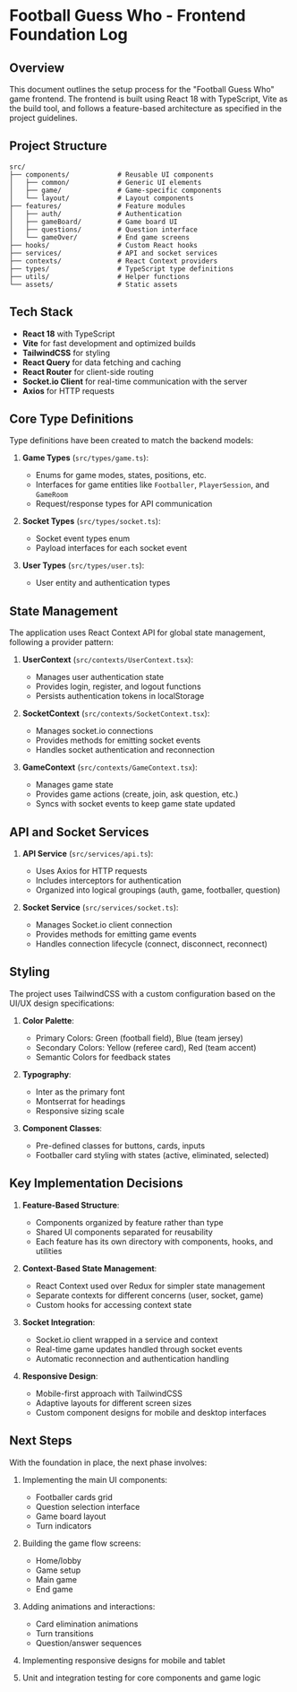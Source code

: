 # Football Guess Who - Frontend Foundation Log

## Overview

This document outlines the setup process for the "Football Guess Who" game frontend. The frontend is built using React 18 with TypeScript, Vite as the build tool, and follows a feature-based architecture as specified in the project guidelines.

## Project Structure

```
src/
├── components/            # Reusable UI components
│   ├── common/            # Generic UI elements
│   ├── game/              # Game-specific components
│   └── layout/            # Layout components
├── features/              # Feature modules
│   ├── auth/              # Authentication
│   ├── gameBoard/         # Game board UI
│   ├── questions/         # Question interface
│   └── gameOver/          # End game screens
├── hooks/                 # Custom React hooks
├── services/              # API and socket services
├── contexts/              # React Context providers
├── types/                 # TypeScript type definitions
├── utils/                 # Helper functions
└── assets/                # Static assets
```

## Tech Stack

- **React 18** with TypeScript
- **Vite** for fast development and optimized builds
- **TailwindCSS** for styling
- **React Query** for data fetching and caching
- **React Router** for client-side routing
- **Socket.io Client** for real-time communication with the server
- **Axios** for HTTP requests

## Core Type Definitions

Type definitions have been created to match the backend models:

1. **Game Types** (`src/types/game.ts`):
   - Enums for game modes, states, positions, etc.
   - Interfaces for game entities like `Footballer`, `PlayerSession`, and `GameRoom`
   - Request/response types for API communication

2. **Socket Types** (`src/types/socket.ts`):
   - Socket event types enum
   - Payload interfaces for each socket event

3. **User Types** (`src/types/user.ts`):
   - User entity and authentication types

## State Management

The application uses React Context API for global state management, following a provider pattern:

1. **UserContext** (`src/contexts/UserContext.tsx`):
   - Manages user authentication state
   - Provides login, register, and logout functions
   - Persists authentication tokens in localStorage

2. **SocketContext** (`src/contexts/SocketContext.tsx`):
   - Manages socket.io connections
   - Provides methods for emitting socket events
   - Handles socket authentication and reconnection

3. **GameContext** (`src/contexts/GameContext.tsx`):
   - Manages game state
   - Provides game actions (create, join, ask question, etc.)
   - Syncs with socket events to keep game state updated

## API and Socket Services

1. **API Service** (`src/services/api.ts`):
   - Uses Axios for HTTP requests
   - Includes interceptors for authentication
   - Organized into logical groupings (auth, game, footballer, question)

2. **Socket Service** (`src/services/socket.ts`):
   - Manages Socket.io client connection
   - Provides methods for emitting game events
   - Handles connection lifecycle (connect, disconnect, reconnect)

## Styling

The project uses TailwindCSS with a custom configuration based on the UI/UX design specifications:

1. **Color Palette**:
   - Primary Colors: Green (football field), Blue (team jersey)
   - Secondary Colors: Yellow (referee card), Red (team accent)
   - Semantic Colors for feedback states

2. **Typography**:
   - Inter as the primary font
   - Montserrat for headings
   - Responsive sizing scale

3. **Component Classes**:
   - Pre-defined classes for buttons, cards, inputs
   - Footballer card styling with states (active, eliminated, selected)

## Key Implementation Decisions

1. **Feature-Based Structure**:
   - Components organized by feature rather than type
   - Shared UI components separated for reusability
   - Each feature has its own directory with components, hooks, and utilities

2. **Context-Based State Management**:
   - React Context used over Redux for simpler state management
   - Separate contexts for different concerns (user, socket, game)
   - Custom hooks for accessing context state

3. **Socket Integration**:
   - Socket.io client wrapped in a service and context
   - Real-time game updates handled through socket events
   - Automatic reconnection and authentication handling

4. **Responsive Design**:
   - Mobile-first approach with TailwindCSS
   - Adaptive layouts for different screen sizes
   - Custom component designs for mobile and desktop interfaces

## Next Steps

With the foundation in place, the next phase involves:

1. Implementing the main UI components:
   - Footballer cards grid
   - Question selection interface
   - Game board layout
   - Turn indicators

2. Building the game flow screens:
   - Home/lobby
   - Game setup
   - Main game
   - End game

3. Adding animations and interactions:
   - Card elimination animations
   - Turn transitions
   - Question/answer sequences

4. Implementing responsive designs for mobile and tablet

5. Unit and integration testing for core components and game logic 